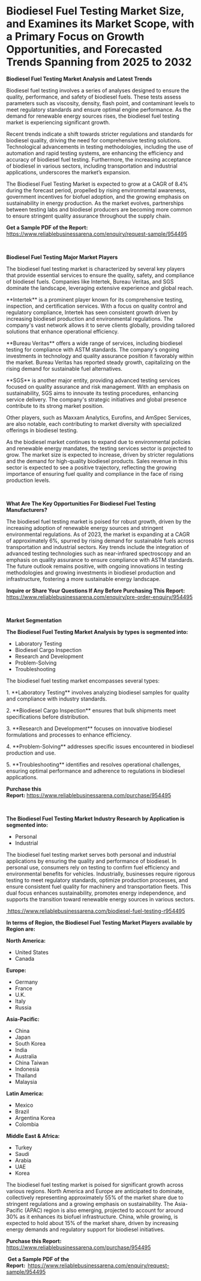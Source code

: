 <p><h1>Biodiesel Fuel Testing Market Size, and Examines its Market Scope, with a Primary Focus on Growth Opportunities, and Forecasted Trends Spanning from 2025 to 2032</h1></p><p><strong>Biodiesel Fuel Testing Market Analysis and Latest Trends</strong></p>
<p><p>Biodiesel fuel testing involves a series of analyses designed to ensure the quality, performance, and safety of biodiesel fuels. These tests assess parameters such as viscosity, density, flash point, and contaminant levels to meet regulatory standards and ensure optimal engine performance. As the demand for renewable energy sources rises, the biodiesel fuel testing market is experiencing significant growth. </p><p>Recent trends indicate a shift towards stricter regulations and standards for biodiesel quality, driving the need for comprehensive testing solutions. Technological advancements in testing methodologies, including the use of automation and rapid testing systems, are enhancing the efficiency and accuracy of biodiesel fuel testing. Furthermore, the increasing acceptance of biodiesel in various sectors, including transportation and industrial applications, underscores the market’s expansion. </p><p>The Biodiesel Fuel Testing Market is expected to grow at a CAGR of 8.4% during the forecast period, propelled by rising environmental awareness, government incentives for biofuel adoption, and the growing emphasis on sustainability in energy production. As the market evolves, partnerships between testing labs and biodiesel producers are becoming more common to ensure stringent quality assurance throughout the supply chain.</p></p>
<p><strong>Get a Sample PDF of the Report:&nbsp;</strong> <a href="https://www.reliablebusinessarena.com/enquiry/request-sample/954495?utm_campaign=1892&utm_medium=2&utm_source=Github&utm_content=ia&utm_term=18042025&utm_id=biodiesel-fuel-testing">https://www.reliablebusinessarena.com/enquiry/request-sample/954495</a></p>
<p>&nbsp;</p>
<p><strong>Biodiesel Fuel Testing Major Market Players</strong></p>
<p><p>The biodiesel fuel testing market is characterized by several key players that provide essential services to ensure the quality, safety, and compliance of biodiesel fuels. Companies like Intertek, Bureau Veritas, and SGS dominate the landscape, leveraging extensive experience and global reach.</p><p>**Intertek** is a prominent player known for its comprehensive testing, inspection, and certification services. With a focus on quality control and regulatory compliance, Intertek has seen consistent growth driven by increasing biodiesel production and environmental regulations. The company's vast network allows it to serve clients globally, providing tailored solutions that enhance operational efficiency.</p><p>**Bureau Veritas** offers a wide range of services, including biodiesel testing for compliance with ASTM standards. The company's ongoing investments in technology and quality assurance position it favorably within the market. Bureau Veritas has reported steady growth, capitalizing on the rising demand for sustainable fuel alternatives.</p><p>**SGS** is another major entity, providing advanced testing services focused on quality assurance and risk management. With an emphasis on sustainability, SGS aims to innovate its testing procedures, enhancing service delivery. The company's strategic initiatives and global presence contribute to its strong market position.</p><p>Other players, such as Maxxam Analytics, Eurofins, and AmSpec Services, are also notable, each contributing to market diversity with specialized offerings in biodiesel testing.</p><p>As the biodiesel market continues to expand due to environmental policies and renewable energy mandates, the testing services sector is projected to grow. The market size is expected to increase, driven by stricter regulations and the demand for high-quality biodiesel products. Sales revenue in this sector is expected to see a positive trajectory, reflecting the growing importance of ensuring fuel quality and compliance in the face of rising production levels.</p></p>
<p>&nbsp;</p>
<p><strong>What Are The Key Opportunities For Biodiesel Fuel Testing Manufacturers?</strong></p>
<p><p>The biodiesel fuel testing market is poised for robust growth, driven by the increasing adoption of renewable energy sources and stringent environmental regulations. As of 2023, the market is expanding at a CAGR of approximately 6%, spurred by rising demand for sustainable fuels across transportation and industrial sectors. Key trends include the integration of advanced testing technologies such as near-infrared spectroscopy and an emphasis on quality assurance to ensure compliance with ASTM standards. The future outlook remains positive, with ongoing innovations in testing methodologies and growing investments in biodiesel production and infrastructure, fostering a more sustainable energy landscape.</p></p>
<p><strong>Inquire or Share Your Questions If Any Before Purchasing This Report:</strong> <a href="https://www.reliablebusinessarena.com/enquiry/pre-order-enquiry/954495?utm_campaign=1892&utm_medium=2&utm_source=Github&utm_content=ia&utm_term=18042025&utm_id=biodiesel-fuel-testing">https://www.reliablebusinessarena.com/enquiry/pre-order-enquiry/954495</a></p>
<p>&nbsp;</p>
<p><strong>Market Segmentation</strong></p>
<p><strong>The Biodiesel Fuel Testing Market Analysis by types is segmented into:</strong></p>
<p><ul><li>Laboratory Testing</li><li>Biodiesel Cargo Inspection</li><li>Research and Development</li><li>Problem-Solving</li><li>Troubleshooting</li></ul></p>
<p><p>The biodiesel fuel testing market encompasses several types: </p><p>1. **Laboratory Testing** involves analyzing biodiesel samples for quality and compliance with industry standards.</p><p>2. **Biodiesel Cargo Inspection** ensures that bulk shipments meet specifications before distribution.</p><p>3. **Research and Development** focuses on innovative biodiesel formulations and processes to enhance efficiency.</p><p>4. **Problem-Solving** addresses specific issues encountered in biodiesel production and use.</p><p>5. **Troubleshooting** identifies and resolves operational challenges, ensuring optimal performance and adherence to regulations in biodiesel applications.</p></p>
<p><strong>Purchase this Report:&nbsp;</strong><a href="https://www.reliablebusinessarena.com/purchase/954495?utm_campaign=1892&utm_medium=2&utm_source=Github&utm_content=ia&utm_term=18042025&utm_id=biodiesel-fuel-testing">https://www.reliablebusinessarena.com/purchase/954495</a></p>
<p>&nbsp;</p>
<p><strong>The Biodiesel Fuel Testing Market Industry Research by Application is segmented into:</strong></p>
<p><ul><li>Personal</li><li>Industrial</li></ul></p>
<p><p>The biodiesel fuel testing market serves both personal and industrial applications by ensuring the quality and performance of biodiesel. In personal use, consumers rely on testing to confirm fuel efficiency and environmental benefits for vehicles. Industrially, businesses require rigorous testing to meet regulatory standards, optimize production processes, and ensure consistent fuel quality for machinery and transportation fleets. This dual focus enhances sustainability, promotes energy independence, and supports the transition toward renewable energy sources in various sectors.</p></p>
<p><a href="https://www.reliablebusinessarena.com/biodiesel-fuel-testing-r954495?utm_campaign=1892&utm_medium=2&utm_source=Github&utm_content=ia&utm_term=18042025&utm_id=biodiesel-fuel-testing">&nbsp;https://www.reliablebusinessarena.com/biodiesel-fuel-testing-r954495</a></p>
<p><strong>In terms of Region, the Biodiesel Fuel Testing Market Players available by Region are:</strong></p>
<p>
    <p> <strong> North America: </strong>
        <ul>
            <li>United States</li>
            <li>Canada</li>
        </ul>
        </p> 
    <p> <strong> Europe: </strong>
        <ul>
            <li>Germany</li>
            <li>France</li>
            <li>U.K.</li>
            <li>Italy</li>
            <li>Russia</li>
        </ul>
        </p> 
    <p> <strong> Asia-Pacific: </strong>
        <ul>
            <li>China</li>
            <li>Japan</li>
            <li>South Korea</li>
            <li>India</li>
            <li>Australia</li>
            <li>China Taiwan</li>
            <li>Indonesia</li>
            <li>Thailand</li>
            <li>Malaysia</li>
        </ul>
        </p> 
    <p> <strong> Latin America: </strong>
        <ul>
            <li>Mexico</li>
            <li>Brazil</li>
            <li>Argentina Korea</li>
            <li>Colombia</li>
        </ul>
        </p> 
    <p> <strong> Middle East & Africa: </strong>
        <ul>
            <li>Turkey</li>
            <li>Saudi</li>
            <li>Arabia</li>
            <li>UAE</li>
            <li>Korea</li>
        </ul>
    </p>
    </p>
<p><p>The biodiesel fuel testing market is poised for significant growth across various regions. North America and Europe are anticipated to dominate, collectively representing approximately 55% of the market share due to stringent regulations and a growing emphasis on sustainability. The Asia-Pacific (APAC) region is also emerging, projected to account for around 30% as it enhances its biofuel infrastructure. China, while growing, is expected to hold about 15% of the market share, driven by increasing energy demands and regulatory support for biodiesel initiatives.</p></p>
<p><strong>Purchase this Report: </strong><a href="https://www.reliablebusinessarena.com/purchase/954495?utm_campaign=1892&utm_medium=2&utm_source=Github&utm_content=ia&utm_term=18042025&utm_id=biodiesel-fuel-testing">https://www.reliablebusinessarena.com/purchase/954495</a></p>
<p>&nbsp;<strong>Get a Sample PDF of the Report:&nbsp;&nbsp;</strong><a href="https://www.reliablebusinessarena.com/enquiry/request-sample/954495?utm_campaign=1892&utm_medium=2&utm_source=Github&utm_content=ia&utm_term=18042025&utm_id=biodiesel-fuel-testing">https://www.reliablebusinessarena.com/enquiry/request-sample/954495</a></p>
<p><strong></strong></p>
<p><p></p><p></p><p></p></p>